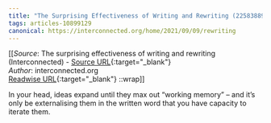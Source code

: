 ```yaml
---
title: "The Surprising Effectiveness of Writing and Rewriting (225838896)"
tags: articles-10899129
canonical: https://interconnected.org/home/2021/09/09/rewriting
---
```


[[_Source_: The surprising effectiveness of writing and rewriting (Interconnected) - [Source URL](https://interconnected.org/home/2021/09/09/rewriting){:target="_blank"}<br>
_Author_: interconnected.org<br>
[Readwise URL](https://readwise.io/open/225838896){:target="_blank"}
::wrap]]

In your head, ideas expand until they max out “working memory” – and it’s only be externalising them in the written word that you have capacity to iterate them.
